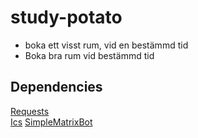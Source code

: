 # study-potato

- boka ett visst rum, vid en bestämmd tid
- Boka bra rum vid bestämmd tid

## Dependencies
[Requests](https://pypi.org/project/requests/)  
[Ics](https://pypi.org/project/ics/)
[SimpleMatrixBot](https://pypi.org/project/simplematrixbotlib/)